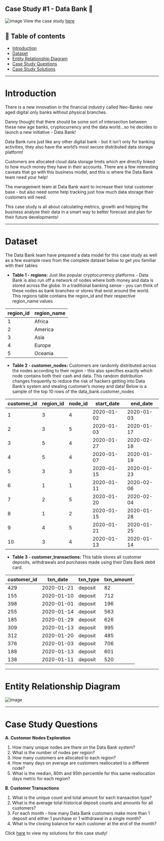 Case Study #1 - Data Bank 🏦
--------------------------------------------------------------------------------
![image](https://github.com/user-attachments/assets/ea3b3601-7857-46c6-8287-0f98c842dfb7)
View the case study [here](https://8weeksqlchallenge.com/case-study-4/)

**📝 Table of contents**
-------------------------------------------------------------------
- [Introduction](https://github.com/pngoctu012/DATA-ANALYST-PORTFOLIO/tree/main/SQL%20Project/Case%20Study%20%233%20-%20Data%20Bank#introduction)
- [Dataset](https://github.com/pngoctu012/DATA-ANALYST-PORTFOLIO/tree/main/SQL%20Project/Case%20Study%20%233%20-%20Data%20Bank#dataset)
- [Entity Relationship Diagram](https://github.com/pngoctu012/DATA-ANALYST-PORTFOLIO/tree/main/SQL%20Project/Case%20Study%20%233%20-%20Data%20Bank#entity-relationship-diagram)
- [Case Study Questions](https://github.com/pngoctu012/DATA-ANALYST-PORTFOLIO/tree/main/SQL%20Project/Case%20Study%20%233%20-%20Data%20Bank#case-study-questions)
- [Case Study Solutions](https://github.com/pngoctu012/DATA-ANALYST-PORTFOLIO/blob/main/SQL%20Project/Case%20Study%20%233%20-%20Data%20Bank/Data%20Bank.sql)

-------------------------------------------------------------------
# Introduction
  There is a new innovation in the financial industry called Neo-Banks: new aged digital only banks without physical branches.
  
  Danny thought that there should be some sort of intersection between these new age banks, cryptocurrency and the data world…so he decides to launch a new initiative - Data Bank!
  
  Data Bank runs just like any other digital bank - but it isn’t only for banking activities, they also have the world’s most secure distributed data storage platform!
  
  Customers are allocated cloud data storage limits which are directly linked to how much money they have in their accounts. There are a few interesting caveats that go with this business model, and this is where the Data Bank team need your help!
  
  The management team at Data Bank want to increase their total customer base - but also need some help tracking just how much data storage their customers will need.
  
  This case study is all about calculating metrics, growth and helping the business analyse their data in a smart way to better forecast and plan for their future developments!

-------------------------------------------------------------------
# Dataset
The Data Bank team have prepared a data model for this case study as well as a few example rows from the complete dataset below to get you familiar with their tables:
- **Table 1 - regions:** Just like popular cryptocurrency platforms - Data Bank is also run off a network of nodes where both money and data is stored across the globe. In a traditional banking sense - you can think of these nodes as bank branches or stores that exist around the world. This regions table contains the region_id and their respective region_name values

|region_id|region_name|
|---------|-----------|
|1|Africa|
|2|America|
|3|Asia|
|4|Europe|
|5|Oceania|

- **Table 2 - customer_nodes:** Customers are randomly distributed across the nodes according to their region - this also specifies exactly which node contains both their cash and data. This random distribution changes frequently to reduce the risk of hackers getting into Data Bank’s system and stealing customer’s money and data!
Below is a sample of the top 10 rows of the data_bank.customer_nodes

|customer_id|region_id|node_id|start_date|end_date|
|-----------|---------|-------|----------|--------|
|1|3|4|2020-01-02|2020-01-03|
|2|3|5|2020-01-03|2020-01-17|
|3|5|4|2020-01-27|2020-02-18|
|4|5|4|2020-01-07|2020-01-19|
|5|3|3|2020-01-15|2020-01-23|
|6|1|1|2020-01-11|2020-02-06|
|7|2|5|2020-01-20|2020-02-04|
|8|1|2|2020-01-15|2020-01-28|
|9|4|5|2020-01-21|2020-01-25|
|10|3|4|2020-01-13|2020-01-14|

- **Table 3 - customer_transactions:** This table stores all customer deposits, withdrawals and purchases made using their Data Bank debit card.

|customer_id|txn_date|txn_type|txn_amount|
|-----------|--------|--------|----------|
|429|2020-01-21|deposit|82|
|155|2020-01-10|deposit|712|
|398|2020-01-01|deposit|196|
|255|2020-01-14|deposit|563|
|185|2020-01-29|deposit|626|
|309|2020-01-13|deposit|995|
|312|2020-01-20|deposit|485|
|376|2020-01-03|deposit|706|
|188|2020-01-13|deposit|601|
|138|2020-01-11|deposit|520|

-------------------------------------------------------------------
# Entity Relationship Diagram
![image](https://github.com/user-attachments/assets/e4585840-189f-42ad-a8da-5dfcf0d0f02d)

-------------------------------------------------------------------
# Case Study Questions
**A. Customer Nodes Exploration**
1. How many unique nodes are there on the Data Bank system?
2. What is the number of nodes per region?
3. How many customers are allocated to each region?
4. How many days on average are customers reallocated to a different node?
5. What is the median, 80th and 95th percentile for this same reallocation days metric for each region?

**B. Customer Transactions**
1. What is the unique count and total amount for each transaction type?
2. What is the average total historical deposit counts and amounts for all customers?
3. For each month - how many Data Bank customers make more than 1 deposit and either 1 purchase or 1 withdrawal in a single month?
4. What is the closing balance for each customer at the end of the month?

Click [here](https://github.com/pngoctu012/DATA-ANALYST-PORTFOLIO/blob/main/SQL%20Project/Case%20Study%20%233%20-%20Data%20Bank/Data%20Bank.sql) to view my solutions for this case study!
